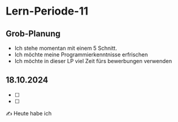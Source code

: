 # Lern-Periode-11

## Grob-Planung
- Ich stehe momentan mit einem 5 Schnitt.
- Ich möchte meine Programmierkenntnisse erfrischen
- Ich möchte in dieser LP viel Zeit fürs bewerbungen verwenden

## 18.10.2024

- [ ]
- [ ] 

✍️ Heute habe ich
